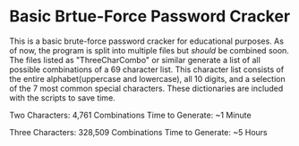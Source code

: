 # Basic Brtue-Force Password Cracker

This is a basic brute-force password cracker for educational purposes. As of now, the program is split into multiple files but *should* be combined soon. The files listed as "ThreeCharCombo" or similar generate a list of all possible combinations of a 69 character list. This character list consists of the entire alphabet(uppercase and lowercase), all 10 digits, and a selection of the 7 most common special characters. These dictionaries are included with the scripts to save time.

Two Characters: 4,761 Combinations
Time to Generate: ~1 Minute

Three Characters: 328,509 Combinations
Time to Generate: ~5 Hours 
